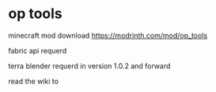 # op tools
minecraft mod download https://modrinth.com/mod/op_tools

fabric api requerd


terra blender requerd in version 1.0.2 and forward

read the wiki to
